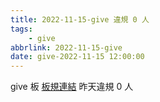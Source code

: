 ```yaml
---
title: 2022-11-15-give 違規 0 人
tags:
    - give
abbrlink: 2022-11-15-give
date: give-2022-11-15 12:00:00
---
```

give 板 [板規連結](https://www.ptt.cc/bbs/give/M.1612495900.A.C32.html)
昨天違規 0 人
